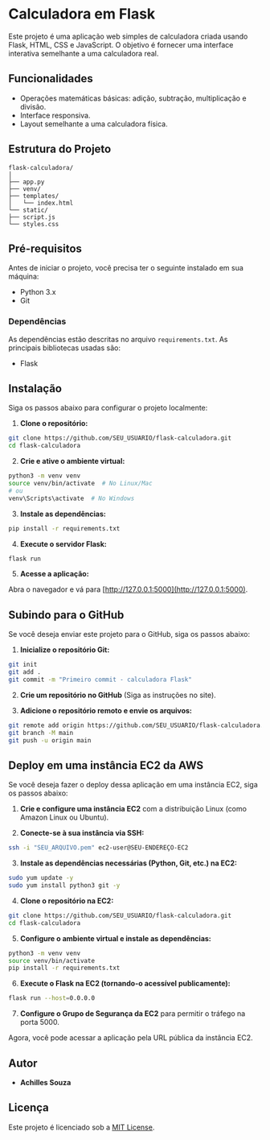 # Calculadora em Flask

Este projeto é uma aplicação web simples de calculadora criada usando Flask, HTML, CSS e JavaScript. O objetivo é fornecer uma interface interativa semelhante a uma calculadora real.

## Funcionalidades

- Operações matemáticas básicas: adição, subtração, multiplicação e divisão.
- Interface responsiva.
- Layout semelhante a uma calculadora física.

## Estrutura do Projeto

```
flask-calculadora/
│
├── app.py
├── venv/
├── templates/
│   └── index.html
└── static/
├── script.js
└── styles.css
```

## Pré-requisitos

Antes de iniciar o projeto, você precisa ter o seguinte instalado em sua máquina:

- Python 3.x
- Git

### Dependências

As dependências estão descritas no arquivo `requirements.txt`. As principais bibliotecas usadas são:

- Flask

## Instalação

Siga os passos abaixo para configurar o projeto localmente:

1. **Clone o repositório:**

```bash
git clone https://github.com/SEU_USUARIO/flask-calculadora.git
cd flask-calculadora
```

2. **Crie e ative o ambiente virtual:**

```bash
python3 -m venv venv
source venv/bin/activate  # No Linux/Mac
# ou
venv\Scripts\activate  # No Windows
```

3. **Instale as dependências:**

```bash
pip install -r requirements.txt
```

4. **Execute o servidor Flask:**

```bash
flask run
```

5. **Acesse a aplicação:**

Abra o navegador e vá para [http://127.0.0.1:5000](http://127.0.0.1:5000).

## Subindo para o GitHub

Se você deseja enviar este projeto para o GitHub, siga os passos abaixo:

1. **Inicialize o repositório Git:**

```bash
git init
git add .
git commit -m "Primeiro commit - calculadora Flask"
```

2. **Crie um repositório no GitHub** (Siga as instruções no site).

3. **Adicione o repositório remoto e envie os arquivos:**

```bash
git remote add origin https://github.com/SEU_USUARIO/flask-calculadora.git
git branch -M main
git push -u origin main
```

## Deploy em uma instância EC2 da AWS

Se você deseja fazer o deploy dessa aplicação em uma instância EC2, siga os passos abaixo:

1. **Crie e configure uma instância EC2** com a distribuição Linux (como Amazon Linux ou Ubuntu).

2. **Conecte-se à sua instância via SSH:**

```bash
ssh -i "SEU_ARQUIVO.pem" ec2-user@SEU-ENDEREÇO-EC2
```

3. **Instale as dependências necessárias (Python, Git, etc.) na EC2:**

```bash
sudo yum update -y
sudo yum install python3 git -y
```

4. **Clone o repositório na EC2:**

```bash
git clone https://github.com/SEU_USUARIO/flask-calculadora.git
cd flask-calculadora
```

5. **Configure o ambiente virtual e instale as dependências:**

```bash
python3 -m venv venv
source venv/bin/activate
pip install -r requirements.txt
```

6. **Execute o Flask na EC2 (tornando-o acessível publicamente):**

```bash
flask run --host=0.0.0.0
```

7. **Configure o Grupo de Segurança da EC2** para permitir o tráfego na porta 5000.

Agora, você pode acessar a aplicação pela URL pública da instância EC2.

## Autor

- **Achilles Souza**

## Licença

Este projeto é licenciado sob a [MIT License](LICENSE).
